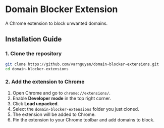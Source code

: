 # Domain Blocker Extension

A Chrome extension to block unwanted domains.

## Installation Guide

### 1. Clone the repository

```bash
git clone https://github.com/varnguyen/domain-blocker-extensions.git
cd domain-blocker-extensions
```

### 2. Add the extension to Chrome

1. Open Chrome and go to `chrome://extensions/`.
2. Enable **Developer mode** in the top right corner.
3. Click **Load unpacked**.
4. Select the `domain-blocker-extensions` folder you just cloned.
5. The extension will be added to Chrome.
6. Pin the extension to your Chrome toolbar and add domains to block.
